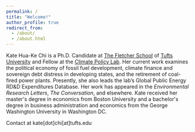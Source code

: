 ```yaml
---
permalink: /
title: "Welcome!"
author_profile: true
redirect_from: 
  - /about/
  - /about.html
---
```


Kate Hua-Ke Chi is a Ph.D. Candidate at [The Fletcher School](https://fletcher.tufts.edu/) of [Tufts University](https://www.tufts.edu/) and Fellow at the [Climate Policy Lab](https://www.climatepolicylab.org/). Her current work examines the political economy of fossil fuel development, climate finance and sovereign debt distress in developing states, and the retirement of coal-fired power plants. Presently, she also leads the lab’s Global Public Energy RD&D Expenditures Database. Her work has appeared in the *Environmental Research Letters*, *The Conversation*, and elsewhere. Kate received her master's degree in economics from Boston University and a bachelor's degree in business administration and economics from the George Washington University in Washington DC.

Contact at kate[dot]chi[at]tufts.edu
